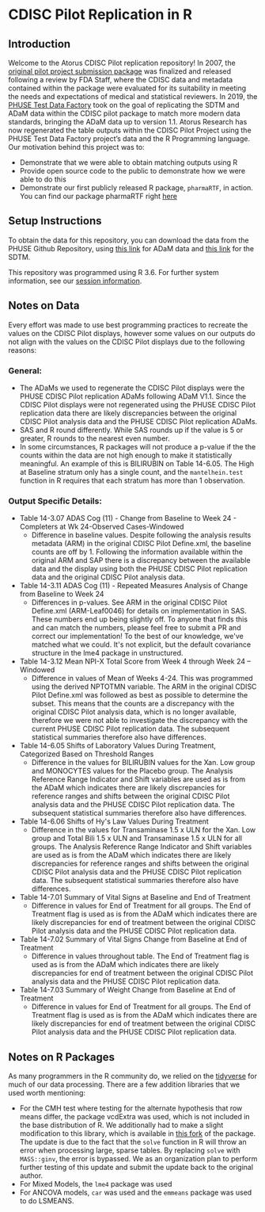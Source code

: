 # CDISC Pilot Replication in R

## Introduction
Welcome to the Atorus CDISC Pilot replication repository! 
In 2007, the [original pilot project submission package](https://www.cdisc.org/sdtmadam-pilot-project) was finalized and released following a review by FDA Staff, where the CDISC data and metadata contained within the package were evaluated for its suitability in meeting the needs and expectations of medical and statistical reviewers. In 2019, the [PHUSE Test Data Factory]( https://www.phusewiki.org/wiki/index.php?title=WG5_Project_09) took on the goal of replicating the SDTM and ADaM data within the CDISC pilot package to match more modern data standards, bringing the ADaM data up to version 1.1. 
Atorus Research has now regenerated the table outputs within the CDISC Pilot Project using the PHUSE Test Data Factory project’s data and the R Programming language. Our motivation behind this project was to:
-	Demonstrate that we were able to obtain matching outputs using R
-	Provide open source code to the public to demonstrate how we were able to do this
-	Demonstrate our first publicly released R package, `pharmaRTF`, in action.
You can find our package pharmaRTF right [here](https://github.com/atorus-research/pharmaRTF)

## Setup Instructions
To obtain the data for this repository, you can download the data from the PHUSE Github Repository, using [this link](https://github.com/phuse-org/phuse-scripts/blob/master/data/adam/TDF_ADaM_v1.0.zip) for ADaM data and [this link](https://github.com/phuse-org/phuse-scripts/blob/master/data/sdtm/TDF_SDTM_v1.0%20.zip)
 for the SDTM.

This repository was programmed using R 3.6. For further system information, see our [session information](SessionInfo.txt).

## Notes on Data
Every effort was made to use best programming practices to recreate the values on the CDISC Pilot displays, however some values on our outputs do not align with the values on the CDISC Pilot displays due to the following reasons:

### General:
-	The ADaMs we used to regenerate the CDISC Pilot displays were the PHUSE CDISC Pilot replication ADaMs following ADaM V1.1.  Since the CDISC Pilot displays were not regenerated using the PHUSE CDISC Pilot replication data there are likely discrepancies between the original CDISC Pilot analysis data and the PHUSE CDISC Pilot replication ADaMs.
-	SAS and R round differently.  While SAS rounds up if the value is 5 or greater, R rounds to the nearest even number.
-	In some circumstances, R packages will not produce a p-value if the the counts within the data are not high enough to make it statistically meaningful. An example of this is BILIRUBIN on Table 14-6.05. The High at Baseline stratum only has a single count, and the `mantelhein.test` function in R requires that each stratum has more than 1 observation. 

### Output Specific Details:
- Table 14-3.07 ADAS Cog (11) - Change from Baseline to Week 24 - Completers at Wk 24-Observed Cases-Windowed
  - Difference in baseline values.  Despite following the analysis results metadata (ARM) in the original CDISC Pilot Define.xml, the baseline counts are off by 1. Following the information available within the original ARM and SAP there is a discrepancy between the available data and the display using both the PHUSE CDISC Pilot replication data and the original CDISC Pilot analysis data.
- Table 14-3.11 ADAS Cog (11) - Repeated Measures Analysis of Change from Baseline to Week 24
  - Differences in p-values.  See ARM in the original CDISC Pilot Define.xml (ARM-Leaf0046) for details on implementation in SAS.  These numbers end up being slightly off.  To anyone that finds this and can match the numbers, please feel free to submit a PR and correct our implementation!  To the best of our knowledge, we've matched what we could. It's not explicit, but the default covariance structure in the lme4 package in unstructured.
- Table 14-3.12 Mean NPI-X Total Score from Week 4 through Week 24 – Windowed
  - Difference in values of Mean of Weeks 4-24. This was programmed using the derived NPTOTMN variable. The ARM in the original CDISC Pilot Define.xml was followed as best as possible to determine the subset.  This means that the counts are a discrepancy with the original CDISC Pilot analysis data, which is no longer available, therefore we were not able to investigate the discrepancy with the current PHUSE CDISC Pilot replication data.  The subsequent statistical summaries therefore also have differences.
- Table 14-6.05 Shifts of Laboratory Values During Treatment, Categorized Based on Threshold Ranges
  -	Difference in the values for BILIRUBIN values for the Xan. Low group and MONOCYTES values for the Placebo group.  The Analysis Reference Range Indicator and Shift variables are used as is from the ADaM which indicates there are likely discrepancies for reference ranges and shifts between the original CDISC Pilot analysis data and the PHUSE CDISC Pilot replication data.  The subsequent statistical summaries therefore also have differences.
- Table 14-6.06 Shifts of Hy's Law Values During Treatment
  -	Difference in the values for Transaminase 1.5 x ULN for the Xan. Low group and Total Bili 1.5 x ULN and Transaminase 1.5 x ULN for all groups.  The Analysis Reference Range Indicator and Shift variables are used as is from the ADaM which indicates there are likely discrepancies for reference ranges and shifts between the original CDISC Pilot analysis data and the PHUSE CDISC Pilot replication data.  The subsequent statistical summaries therefore also have differences.
- Table 14-7.01 Summary of Vital Signs at Baseline and End of Treatment
  -	Difference in values for End of Treatment for all groups.  The End of Treatment flag is used as is from the ADaM which indicates there are likely discrepancies for end of treatment between the original CDISC Pilot analysis data and the PHUSE CDISC Pilot replication data.
- Table 14-7.02 Summary of Vital Signs Change from Baseline at End of Treatment
  - Difference in values throughout table.  The End of Treatment flag is used as is from the ADaM which indicates there are likely discrepancies for end of treatment between the original CDISC Pilot analysis data and the PHUSE CDISC Pilot replication data.
- Table 14-7.03 Summary of Weight Change from Baseline at End of Treatment
  -	Difference in values for End of Treatment for all groups.  The End of Treatment flag is used as is from the ADaM which indicates there are likely discrepancies for end of treatment between the original CDISC Pilot analysis data and the PHUSE CDISC Pilot replication data.
## Notes on R Packages
As many programmers in the R community do, we relied on the [tidyverse](https://www.tidyverse.org/packages/) for much of our data processing. There are a few addition libraries that we used worth mentioning:
-	For the CMH test where testing for the alternate hypothesis that row means differ, the package vcdExtra was used, which is not included in the base distribution of R. We additionally had to make a slight modification to this library, which is available in [this fork]( https://github.com/mstackhouse/vcdExtra) of the package. The update is due to the fact that the `solve` function in R will throw an error when processing large, sparse tables. By replacing `solve` with `MASS::ginv`, the error is bypassed. We as an organization plan to perform further testing of this update and submit the update back to the original author.
-	For Mixed Models, the `lme4` package was used
-	For ANCOVA models, `car` was used and the `emmeans` package  was used to do LSMEANS.
